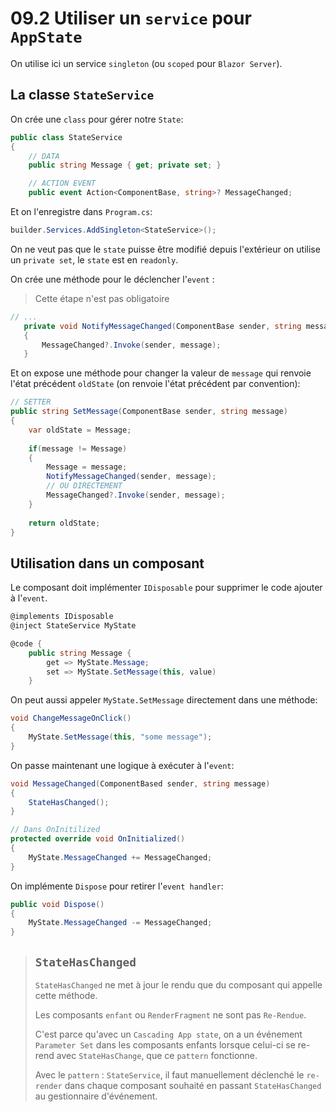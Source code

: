 # 09.2 Utiliser un `service` pour `AppState`

On utilise ici un service `singleton` (ou `scoped` pour `Blazor Server`).



## La classe `StateService`

On crée une `class` pour gérer notre `State`:

```cs
public class StateService
{
	// DATA
    public string Message { get; private set; }

    // ACTION EVENT
    public event Action<ComponentBase, string>? MessageChanged;

```

Et on l'enregistre dans `Program.cs`:

```cs
builder.Services.AddSingleton<StateService>();
```

On ne veut pas que le `state` puisse être modifié depuis l'extérieur on utilise un `private set`, le `state` est en `readonly`.

On crée une méthode pour le déclencher l'`event` :

> Cette étape n'est pas obligatoire

```cs
// ...
   private void NotifyMessageChanged(ComponentBase sender, string message)
   {
       MessageChanged?.Invoke(sender, message);
   }
```

Et on expose une méthode pour changer la valeur de `message` qui renvoie l'état précédent `oldState` (on renvoie l'état précédent par convention):

```cs
// SETTER
public string SetMessage(ComponentBase sender, string message)
{
    var oldState = Message;
    
    if(message != Message)
    {
        Message = message;
        NotifyMessageChanged(sender, message);
        // OU DIRECTEMENT
        MessageChanged?.Invoke(sender, message);
    }
    
    return oldState;
}
```



## Utilisation dans un composant

Le composant doit implémenter `IDisposable` pour supprimer le code ajouter à l'`event`.

```csharp
@implements IDisposable
@inject StateService MyState
```

```cs
@code {
    public string Message {
        get => MyState.Message; 
        set => MyState.SetMessage(this, value)
    }

```

On peut aussi appeler `MyState.SetMessage` directement dans une méthode:

```cs
void ChangeMessageOnClick()
{
    MyState.SetMessage(this, "some message");
}
```

On passe maintenant une logique à exécuter à l'`event`:

```cs
void MessageChanged(ComponentBased sender, string message)
{
    StateHasChanged();
}

// Dans OnInitilized
protected override void OnInitialized()
{
    MyState.MessageChanged += MessageChanged;
}
```

On implémente `Dispose` pour retirer l'`event handler`:

```cs
public void Dispose()
{
    MyState.MessageChanged -= MessageChanged;
}
```

> ## `StateHasChanged`
>
> `StateHasChanged` ne met à jour le rendu que du composant qui appelle cette méthode.
>
> Les composants `enfant` ou `RenderFragment` ne sont pas `Re-Rendue`.
>
> C'est parce qu'avec un `Cascading App state`, on a un événement `Parameter Set`  dans les composants enfants lorsque celui-ci se re-rend avec `StateHasChange`, que ce `pattern` fonctionne.
>
> Avec le `pattern` : `StateService`, il faut manuellement déclenché le `re-render` dans chaque composant souhaité en passant `StateHasChanged` au gestionnaire d'événement.
